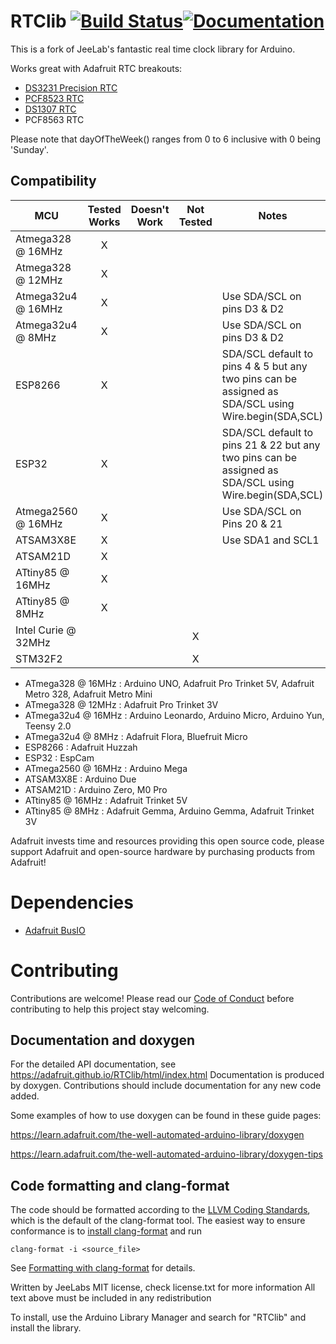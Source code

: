 # RTClib [![Build Status](https://github.com/adafruit/RTClib/workflows/Arduino%20Library%20CI/badge.svg)](https://github.com/adafruit/RTClib/actions)[![Documentation](https://github.com/adafruit/ci-arduino/blob/master/assets/doxygen_badge.svg)](http://adafruit.github.io/RTClib/html/index.html)

This is a fork of JeeLab's fantastic real time clock library for Arduino.

Works great with Adafruit RTC breakouts:

- [DS3231 Precision RTC](https://www.adafruit.com/product/3013)
- [PCF8523 RTC](https://www.adafruit.com/product/3295)
- [DS1307 RTC](https://www.adafruit.com/product/3296)
- PCF8563 RTC

Please note that dayOfTheWeek() ranges from 0 to 6 inclusive with 0 being 'Sunday'.

<!-- START COMPATIBILITY TABLE -->

## Compatibility

MCU                | Tested Works | Doesn't Work | Not Tested  | Notes
------------------ | :----------: | :----------: | :---------: | -----
Atmega328 @ 16MHz  |      X       |             |            |
Atmega328 @ 12MHz  |      X       |             |            |
Atmega32u4 @ 16MHz |      X       |             |            | Use SDA/SCL on pins D3 &amp; D2
Atmega32u4 @ 8MHz  |      X       |             |            | Use SDA/SCL on pins D3 &amp; D2
ESP8266            |      X       |             |            | SDA/SCL default to pins 4 &amp; 5 but any two pins can be assigned as SDA/SCL using Wire.begin(SDA,SCL)
ESP32              |      X       |             |            | SDA/SCL default to pins 21 &amp; 22 but any two pins can be assigned as SDA/SCL using Wire.begin(SDA,SCL)
Atmega2560 @ 16MHz |      X       |             |            | Use SDA/SCL on Pins 20 &amp; 21
ATSAM3X8E          |      X       |             |            | Use SDA1 and SCL1
ATSAM21D           |      X       |             |            |
ATtiny85 @ 16MHz   |      X       |             |            |
ATtiny85 @ 8MHz    |      X       |             |            |
Intel Curie @ 32MHz |             |             |     X       |
STM32F2            |             |             |     X       |

  * ATmega328 @ 16MHz : Arduino UNO, Adafruit Pro Trinket 5V, Adafruit Metro 328, Adafruit Metro Mini
  * ATmega328 @ 12MHz : Adafruit Pro Trinket 3V
  * ATmega32u4 @ 16MHz : Arduino Leonardo, Arduino Micro, Arduino Yun, Teensy 2.0
  * ATmega32u4 @ 8MHz : Adafruit Flora, Bluefruit Micro
  * ESP8266 : Adafruit Huzzah
  * ESP32 : EspCam
  * ATmega2560 @ 16MHz : Arduino Mega
  * ATSAM3X8E : Arduino Due
  * ATSAM21D : Arduino Zero, M0 Pro
  * ATtiny85 @ 16MHz : Adafruit Trinket 5V
  * ATtiny85 @ 8MHz : Adafruit Gemma, Arduino Gemma, Adafruit Trinket 3V

<!-- END COMPATIBILITY TABLE -->
Adafruit invests time and resources providing this open source code, please support Adafruit and open-source hardware by purchasing products from Adafruit!

# Dependencies
 * [Adafruit BusIO](https://github.com/adafruit/Adafruit_BusIO)

# Contributing

Contributions are welcome! Please read our [Code of Conduct](https://github.com/adafruit/RTClib/blob/master/code-of-conduct.md)
before contributing to help this project stay welcoming.

## Documentation and doxygen
For the detailed API documentation, see https://adafruit.github.io/RTClib/html/index.html
Documentation is produced by doxygen. Contributions should include documentation for any new code added.

Some examples of how to use doxygen can be found in these guide pages:

https://learn.adafruit.com/the-well-automated-arduino-library/doxygen

https://learn.adafruit.com/the-well-automated-arduino-library/doxygen-tips

## Code formatting and clang-format
The code should be formatted according to the [LLVM Coding Standards](https://llvm.org/docs/CodingStandards.html), which is the default of the clang-format tool.  The easiest way to ensure conformance is to [install clang-format](https://llvm.org/builds/) and run

```shell
clang-format -i <source_file>
```

See [Formatting with clang-format](https://learn.adafruit.com/the-well-automated-arduino-library/formatting-with-clang-format) for details.

Written by JeeLabs
MIT license, check license.txt for more information
All text above must be included in any redistribution

To install, use the Arduino Library Manager and search for "RTClib" and install the library.
